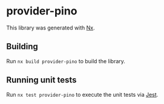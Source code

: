# provider-pino

This library was generated with [Nx](https://nx.dev).

## Building

Run `nx build provider-pino` to build the library.

## Running unit tests

Run `nx test provider-pino` to execute the unit tests via [Jest](https://jestjs.io).
